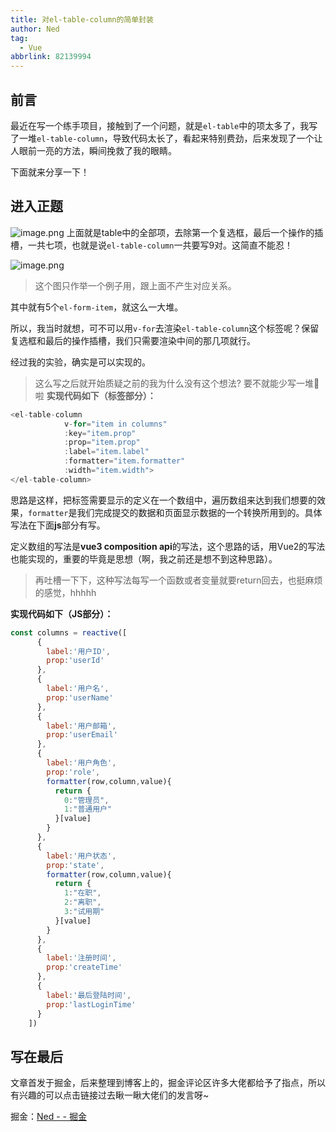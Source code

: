 ```yaml
---
title: 对el-table-column的简单封装
author: Ned
tag:
  - Vue
abbrlink: 82139994
---
```


## 前言
最近在写一个练手项目，接触到了一个问题，就是`el-table`中的项太多了，我写了一堆`el-table-column`，导致代码太长了，看起来特别费劲，后来发现了一个让人眼前一亮的方法，瞬间挽救了我的眼睛。

下面就来分享一下！
## 进入正题

![image.png](https://p6-juejin.byteimg.com/tos-cn-i-k3u1fbpfcp/5f18a5d8bbfd4eeca413208315f79572~tplv-k3u1fbpfcp-watermark.image?)
上面就是table中的全部项，去除第一个复选框，最后一个操作的插槽，一共七项，也就是说`el-table-column`一共要写9对。这简直不能忍！

![image.png](https://p1-juejin.byteimg.com/tos-cn-i-k3u1fbpfcp/8c4696a1cdb64e0b9c5a80e959f9b0e4~tplv-k3u1fbpfcp-watermark.image?)
>这个图只作举一个例子用，跟上面不产生对应关系。

其中就有5个`el-form-item`，就这么一大堆。

所以，我当时就想，可不可以用`v-for`去渲染`el-table-column`这个标签呢？保留复选框和最后的操作插槽，我们只需要渲染中间的那几项就行。

经过我的实验，确实是可以实现的。
> 这么写之后就开始质疑之前的我为什么没有这个想法? 要不就能少写一堆💩啦
> **实现代码如下（标签部分）：**
```Vue.js
<el-table-column
            v-for="item in columns"
            :key="item.prop"
            :prop="item.prop"
            :label="item.label"
            :formatter="item.formatter"
            :width="item.width">
</el-table-column>
```
思路是这样，把标签需要显示的定义在一个数组中，遍历数组来达到我们想要的效果，`formatter`是我们完成提交的数据和页面显示数据的一个转换所用到的。具体写法在下面**js**部分有写。

定义数组的写法是**vue3 composition api**的写法，这个思路的话，用Vue2的写法也能实现的，重要的毕竟是思想（啊，我之前还是想不到这种思路）。
> 再吐槽一下下，这种写法每写一个函数或者变量就要return回去，也挺麻烦的感觉，hhhhh

**实现代码如下（JS部分）：**
```Vue.js
const columns = reactive([
      {
        label:'用户ID',
        prop:'userId'
      },
      {
        label:'用户名',
        prop:'userName'
      },
      {
        label:'用户邮箱',
        prop:'userEmail'
      },
      {
        label:'用户角色',
        prop:'role',
        formatter(row,column,value){
          return {
            0:"管理员",
            1:"普通用户"
          }[value]
        }
      },
      {
        label:'用户状态',
        prop:'state',
        formatter(row,column,value){
          return {
            1:"在职",
            2:"离职",
            3:"试用期"
          }[value]
        }
      },
      {
        label:'注册时间',
        prop:'createTime'
      },
      {
        label:'最后登陆时间',
        prop:'lastLoginTime'
      }
    ])
```
## 写在最后
文章首发于掘金，后来整理到博客上的，掘金评论区许多大佬都给予了指点，所以有兴趣的可以点击链接过去瞅一瞅大佬们的发言呀~

掘金：[Ned - - 掘金 ](https://juejin.cn/user/105972016875911)

